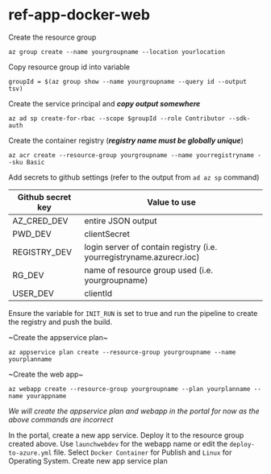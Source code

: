 # ref-app-docker-web

Create the resource group

`az group create --name yourgroupname --location yourlocation`

Copy resource group id into variable

`groupId = $(az group show --name yourgroupname --query id --output tsv)`

Create the service principal and ***copy output somewhere***

`az ad sp create-for-rbac --scope $groupId --role Contributor --sdk-auth`

Create the container registry (***registry name must be globally unique***)

`az acr create --resource-group yourgroupname --name yourregistryname --sku Basic`

Add secrets to github settings (refer to the output from `ad az sp` command)

Github secret key | Value to use
--- | ---
AZ_CRED_DEV | entire JSON output
PWD_DEV | clientSecret
REGISTRY_DEV | login server of contain registry (i.e. yourregistryname.azurecr.ioc)
RG_DEV | name of resource group used (i.e. yourgroupname)
USER_DEV | clientId

Ensure the variable for `INIT_RUN` is set to true and run the pipeline to create the registry and push the build.

~Create the appservice plan~

`az appservice plan create --resource-group yourgroupname --name yourplanname`

~Create the web app~

`az webapp create --resource-group yourgroupname --plan yourplanname --name yourappname`

*We will create the appservice plan and webapp in the portal for now as the above commands are incorrect*

In the portal, create a new app service.
Deploy it to the resource group created above.
Use `launchwebdev` for the webapp name or edit the `deploy-to-azure.yml` file.
Select `Docker Container` for Publish and `Linux` for Operating System.
Create new app service plan






